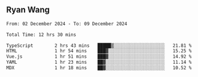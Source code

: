 ## Ryan Wang

<!--START_SECTION:waka-->

```txt
From: 02 December 2024 - To: 09 December 2024

Total Time: 12 hrs 30 mins

TypeScript        2 hrs 43 mins   █████▒░░░░░░░░░░░░░░░░░░░   21.81 %
HTML              1 hr 54 mins    ███▓░░░░░░░░░░░░░░░░░░░░░   15.25 %
Vue.js            1 hr 51 mins    ███▓░░░░░░░░░░░░░░░░░░░░░   14.92 %
YAML              1 hr 23 mins    ██▓░░░░░░░░░░░░░░░░░░░░░░   11.14 %
MDX               1 hr 18 mins    ██▓░░░░░░░░░░░░░░░░░░░░░░   10.52 %
```

<!--END_SECTION:waka-->
